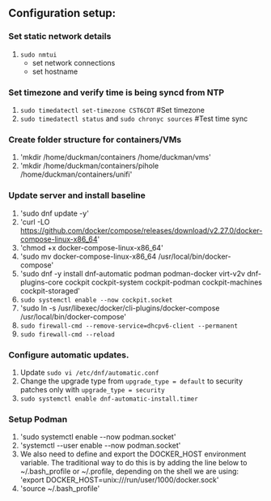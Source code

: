 ## Configuration setup:

### Set static network details
1. `sudo nmtui`
   - set network connections
   - set hostname

### Set timezone and verify time is being syncd from NTP 
1. `sudo timedatectl set-timezone CST6CDT` #Set timezone
2. `sudo timedatectl status` and `sudo chronyc sources` #Test time sync

### Create folder structure for containers/VMs
1. 'mkdir /home/duckman/containers /home/duckman/vms'
2. 'mkdir /home/duckman/containers/pihole /home/duckman/containers/unifi'

### Update server and install baseline
1. 'sudo dnf update -y'
2. 'curl -LO https://github.com/docker/compose/releases/download/v2.27.0/docker-compose-linux-x86_64'
3. 'chmod +x docker-compose-linux-x86_64'
4. 'sudo mv docker-compose-linux-x86_64 /usr/local/bin/docker-compose'
5. 'sudo dnf -y install dnf-automatic podman podman-docker virt-v2v dnf-plugins-core cockpit cockpit-system cockpit-podman cockpit-machines cockpit-storaged'
6. `sudo systemctl enable --now cockpit.socket`
7. 'sudo ln -s /usr/libexec/docker/cli-plugins/docker-compose /usr/local/bin/docker-compose'
8. `sudo firewall-cmd --remove-service=dhcpv6-client --permanent`
9. `sudo firewall-cmd --reload`

### Configure automatic updates. 
1. Update `sudo vi /etc/dnf/automatic.conf`
2. Change the upgrade type from `upgrade_type = default` to security patches only with `upgrade_type = security`
3. `sudo systemctl enable dnf-automatic-install.timer`

### Setup Podman
1. 'sudo systemctl enable --now podman.socket'
2. 'systemctl --user enable --now podman.socket'
3. We also need to define and export the DOCKER_HOST environment variable. The traditional way to do this is by adding the line below to ~/.bash_profile or ~/.profile, depending on the shell we are using:
'export DOCKER_HOST=unix:///run/user/1000/docker.sock'
4. 'source ~/.bash_profile'
